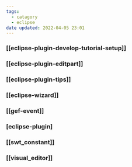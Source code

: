 ```yaml
---
tags:
  - catagory
  - eclipse
date updated: 2022-04-05 23:01
---
```


### [[eclipse-plugin-develop-tutorial-setup]]

### [[eclipse-plugin-editpart]]

### [[eclipse-plugin-tips]]

### [[eclipse-wizard]]

### [[gef-event]]

### [eclipse-plugin]
### [[swt_constant]]

### [[visual_editor]]

